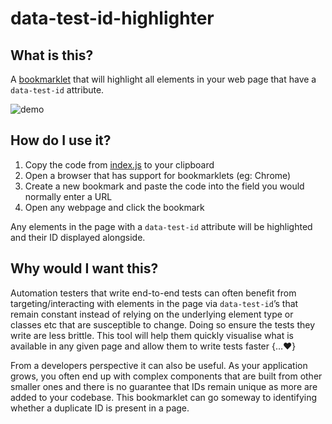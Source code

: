 # data-test-id-highlighter

## What is this?

A [bookmarklet](https://en.wikipedia.org/wiki/Bookmarklet) that will highlight all elements in your web page that have a `data-test-id` attribute.

![demo](https://media.giphy.com/media/YXhVlKSlB5GbygMjMH/giphy.gif)

## How do I use it?

1. Copy the code from [index.js](https://github.com/sekhavati/data-test-id-highlighter/blob/master/index.js) to your clipboard
2. Open a browser that has support for bookmarklets (eg: Chrome)
3. Create a new bookmark and paste the code into the field you would normally enter a URL
4. Open any webpage and click the bookmark 

  Any elements in the page with a `data-test-id` attribute will be highlighted and their ID displayed alongside.

## Why would I want this?

Automation testers that write end-to-end tests can often benefit from targeting/interacting with elements in the page via `data-test-id`’s that remain constant instead of relying on the underlying element type or classes etc that are susceptible to change. Doing so ensure the tests they write are less brittle. This tool will help them quickly visualise what is available in any given page and allow them to write tests faster {…:heart:}

From a developers perspective it can also be useful. As your application grows, you often end up with complex components that are built from other smaller ones and there is no guarantee that IDs remain unique as more are added to your codebase. This bookmarklet can go someway to identifying whether a duplicate ID is present in a page.
